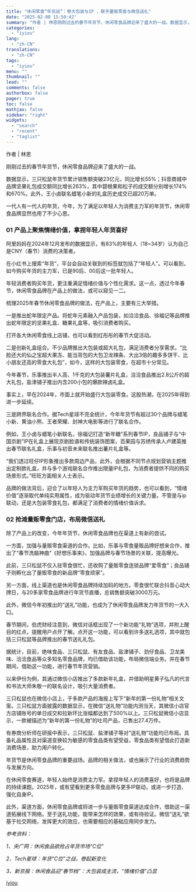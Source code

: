 ```yaml
---
title: "休闲零食“年货战”：卷大包装与IP ，联手量贩零食与微信送礼"
date: "2025-02-08 15:50:42"
summary: "作者 | 林恩刚刚过去的春节年货节，休闲零食品牌迎来了盛大的一战。数据显示，三只松鼠年货节累计销售额..."
categories:
  - "iyiou"
lang:
  - "zh-CN"
translations:
  - "zh-CN"
tags:
  - "iyiou"
menu: ""
thumbnail: ""
lead: ""
comments: false
authorbox: false
pager: true
toc: false
mathjax: false
sidebar: "right"
widgets:
  - "search"
  - "recent"
  - "taglist"
---
```


作者 | 林恩

刚刚过去的春节年货节，休闲零食品牌迎来了盛大的一战。

数据显示，三只松鼠年货节累计销售额突破23亿元，同比增长55%；抖音商城中品牌坚果礼包成交额同比增长263%，其中碧根果和松子的成交额分别增长174%和670%。此外，王小卤联名蜡笔小新的礼盒历史成交已超20万单。

一代人有一代人的年货，今年，为了满足以年轻人为消费主力军的年货节，休闲零食品牌显然也用了不少心思。

### **01 产品上聚焦情绪价值，拿捏年轻人年货喜好**

阿里妈妈在2024年12月发布的数据显示，有83%的年轻人（18~34岁）认为自己是CNY（春节）消费的决策者。

在小红书上搜索“年货”，平台会自动关联到的标签就包括了“年轻人”。可以看到，如今购买年货的主力军，已是90后、00后这一批年轻人。

年轻消费者购买年货，更注重满足情绪价值与个性化需求。这一点，透过今年春节，休闲零食品牌在产品上的做法，或可以窥见一二。

梳理2025年春节休闲零食品牌的做法，在产品上，主要有三大举措。

一是推出蛇年限定产品。将蛇年元素融入产品包装，如洽洽食品、徐福记等品牌推出蛇年限定的坚果礼盒、糖果礼盒等，吸引消费者购买。

打开各大休闲零食线上店铺，也可以看到红彤彤的春节大促活动。

二是创新礼盒组合。不少品牌推出大包装或超大礼包，满足消费者分享需求。“比脸还大的仙之宝超大果冻、能当背包的大包卫龙辣条、大出3倍的趣多多饼干、比小朋友还高的零食大礼包”，如今，这样的大包装零食，在超市十分常见。

今年春节，乐事推出半人高、1千克的大包装薯片礼盒，洽洽食品推出2.8公斤的超大礼包，盐津铺子推出内含200小包的爆款辣卤礼盒。

事实上，早在2024年，市面上就开始盛行大包装零食。这股热潮，在2025年得到进一步延续。

三是跨界联名合作。据Tech星球不完全统计，今年年货节有超过30个品牌与蜡笔小新、黄油小熊、王者荣耀、封神大电影等进行了联名合作。

例如，王小卤与蜡笔小新联名，徐福记打造“新年糖”系列春节IP，良品铺子与“中国京剧”IP在礼盒上展现京剧脸谱和传统装饰图案，百果园与苏绣传承人卢建英推出春节联名礼盒，乐事与初音未来联名推出薯片礼盒等。

“我们透过旺仔IP形象推出多款周边产品，此外，会根据不同节点规划营销主题推出定制款礼盒，并与多个游戏联名合作推出限量IP礼包，为消费者提供不同的购买场景形式。”旺旺方面相关人士表示。

品牌的做法背后，迎合了以年轻人为主力军购买年货的趋势，也可以看到，“情绪价值”逐渐取代单纯实用属性，成为驱动年货节业绩增长的关键力量。不管是与ip联动，还是大包装零食礼包，都满足了消费者的情绪价值诉求。

### **02 抢滩量贩零食门店，布局微信送礼**

除了产品上的改变，今年年货节，休闲零食品牌也在渠道上有新的尝试。

一方面，加强与量贩零食渠道的合作。比如，乐事与零食量贩品牌好想来合作，推出了“春节洗脑神曲”《好想乐事来》，加强品牌与春节场景的关联，提高曝光。

此前，三只松鼠不仅入驻零食很忙，还收购了量贩零食连锁品牌“爱零食”；良品铺子则孵化出了量贩零食的新品牌“零食顽家”。

另一方面，线上渠道也是休闲零食品牌持续加码的地方。零食很忙联合抖音心动大牌日，与20多家零食品牌进行年货节直播，总销售额突破3000万元。

此外，微信今年初推出的“送礼”功能，也成为了休闲零食品牌发力年货节的一大入口。

春节期间，伯虎财经注意到，微信对话框出现了一个新功能“礼物”选项，并附上醒目的红点，提醒用户点开了解。点开这一功能，可以看到许多送礼选项，其中就包括三只松鼠等品牌推出的春节送礼礼包。

据统计，目前，绝味食品、三只松鼠、有友食品、盐津铺子、劲仔食品、卫龙美味、洽洽食品等众多知名零食品牌，均已借助该功能，布局微信端业务。并在春节期间，借助这一功能，进行春节年货营销。

以来伊份为例，其通过微信小店推出了多款新年礼盒，并借助明星黄子弘凡的代言和书法大师朱敬一的联名设计，吸引大量消费者。

三只松鼠也在微信小店上，于多款产品的海报上写下“新年的第一份礼物”相关文案。三只松鼠方面披露的数据显示，在微信“送礼物”功能内测当天，其微信小店官方店铺账号的单日成交和拉新环比涨幅都达到了500%以上。三只松鼠微信小店显示，一款被描述为“新年的第一份礼物”的吐司产品，已售出27.4万件。

有券商分析师在研报中表示，三只松鼠、盐津铺子等对“送礼物”功能均已布局。具备礼品属性且对渠道变换较为敏感的零食品类有望受益，零食品类有望借此打造新消费场景，助力用户转化。

年货节是休闲零食品牌的重要战场。品牌的相关做法，或也展示了行业的消费趋势与发展方向。

在休闲零食赛道，年轻人始终是消费主力军。拿捏年轻人的消费喜好，也将是品牌的持续课题。2025年，或有望看到更多零食品牌与更多IP联动，或进一步打造、强化自身IP。

此外，渠道方面，休闲零食品牌或将进一步与量贩零食渠道达成合作，借助这一渠道拓展线下网络。至于送礼功能，能带来怎样的效果，或有待验证。微信“送礼”欲基于社交网络，发挥更大的效应，也需要相应的基础应用同步发力。

*参考资料：*

*1、央广网：休闲食品欲抢占年货市场“C位”*

*2、Tech星球：年货“C位”之战，卷起新变化*

*3、新京报：休闲食品迎“春节档”：大包装成主流，“情绪价值”凸显*

[iyiou](https://www.iyiou.com/news/202502081089747)
